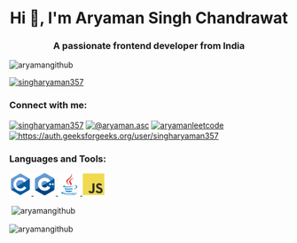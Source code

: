 <h1 align="center">Hi 👋, I'm Aryaman Singh Chandrawat</h1>
<h3 align="center">A passionate frontend developer from India</h3>

<p align="left"> <img src="https://komarev.com/ghpvc/?username=aryamangithub&label=Profile%20views&color=0e75b6&style=plastic" alt="aryamangithub" /> </p>

<p align="left"> <a href="https://twitter.com/singharyaman357" target="blank"><img src="https://img.shields.io/twitter/follow/singharyaman357?logo=twitter&style=for-the-badge" alt="singharyaman357" /></a> </p>

<h3 align="left">Connect with me:</h3>
<p align="left">
<a href="https://twitter.com/singharyaman357" target="blank"><img align="center" src="https://raw.githubusercontent.com/rahuldkjain/github-profile-readme-generator/master/src/images/icons/Social/twitter.svg" alt="singharyaman357" height="30" width="40" /></a>
<a href="https://instagram.com/@aryaman.asc" target="blank"><img align="center" src="https://raw.githubusercontent.com/rahuldkjain/github-profile-readme-generator/master/src/images/icons/Social/instagram.svg" alt="@aryaman.asc" height="30" width="40" /></a>
<a href="https://www.leetcode.com/aryamanleetcode" target="blank"><img align="center" src="https://raw.githubusercontent.com/rahuldkjain/github-profile-readme-generator/master/src/images/icons/Social/leet-code.svg" alt="aryamanleetcode" height="30" width="40" /></a>
<a href="https://auth.geeksforgeeks.org/user/https://auth.geeksforgeeks.org/user/singharyaman357" target="blank"><img align="center" src="https://raw.githubusercontent.com/rahuldkjain/github-profile-readme-generator/master/src/images/icons/Social/geeks-for-geeks.svg" alt="https://auth.geeksforgeeks.org/user/singharyaman357" height="30" width="40" /></a>
</p>

<h3 align="left">Languages and Tools:</h3>
<p align="left"> <a href="https://www.cprogramming.com/" target="_blank" rel="noreferrer"> <img src="https://raw.githubusercontent.com/devicons/devicon/master/icons/c/c-original.svg" alt="c" width="40" height="40"/> </a> <a href="https://www.w3schools.com/cpp/" target="_blank" rel="noreferrer"> <img src="https://raw.githubusercontent.com/devicons/devicon/master/icons/cplusplus/cplusplus-original.svg" alt="cplusplus" width="40" height="40"/> </a> <a href="https://www.java.com" target="_blank" rel="noreferrer"> <img src="https://raw.githubusercontent.com/devicons/devicon/master/icons/java/java-original.svg" alt="java" width="40" height="40"/> </a> <a href="https://developer.mozilla.org/en-US/docs/Web/JavaScript" target="_blank" rel="noreferrer"> <img src="https://raw.githubusercontent.com/devicons/devicon/master/icons/javascript/javascript-original.svg" alt="javascript" width="40" height="40"/> </a> </p>

<p>&nbsp;<img align="center" src="https://github-readme-stats.vercel.app/api?username=aryamangithub&show_icons=true&locale=en" alt="aryamangithub" /></p>

<p><img align="center" src="https://github-readme-streak-stats.herokuapp.com/?user=aryamangithub&" alt="aryamangithub" /></p>

